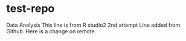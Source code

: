 # test-repo
Data Analysis 
This line is from R studio2
2nd attempt
Line added from Github.
Here is a change on remote.
